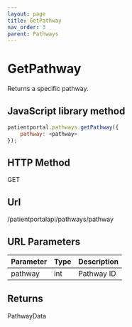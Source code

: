 ```yaml
---
layout: page
title: GetPathway
nav_order: 3
parent: Pathways
---
```


# GetPathway

Returns a specific pathway.

## JavaScript library method

```javascript
patientportal.pathways.getPathway({
    pathway: <pathway>
});
```

## HTTP Method

GET

## ****Url****

/patientportalapi/pathways/pathway

## URL Parameters

| Parameter | Type   | Description                                                 |
|:----------|:-------|:------------------------------------------------------------|
| pathway | int | Pathway ID |

## Returns

PathwayData
